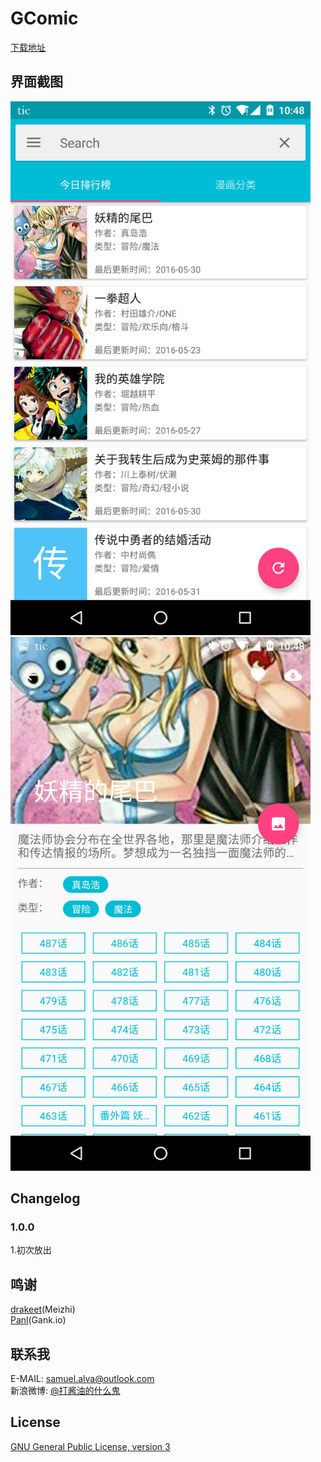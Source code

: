 # GComic

[下载地址](	http://fir.im/GComic)

## 界面截图
<img src="/screenshots/Screenshot_0.png" width="480" height="854" /> <img src="/screenshots/Screenshot_1.png" width="480" height="854" />

## Changelog
### 1.0.0
1.初次放出

## 鸣谢
[drakeet](https://github.com/drakeet)(Meizhi)  
[Panl](https://github.com/Panl)(Gank.io)

## 联系我
E-MAIL: samuel.alva@outlook.com  
新浪微博: [@打酱油的什么鬼](http://weibo.com/234394146)

## License
[GNU General Public License, version 3](LICENSE)